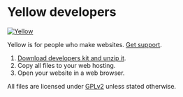 Yellow developers
=================
[![Yellow](https://raw.githubusercontent.com/datenstrom/yellow-developers/master/media/images/yellow-photo.jpg)](http://datenstrom.se/yellow)

Yellow is for people who make websites. [Get support](http://developers.datenstrom.se/help/support).

1. [Download developers kit and unzip it](https://github.com/datenstrom/yellow-developers/archive/master.zip).
2. Copy all files to your web hosting.
3. Open your website in a web browser.

All files are licensed under [GPLv2](http://opensource.org/licenses/GPL-2.0) unless stated otherwise.
